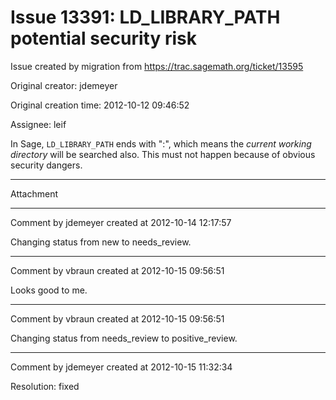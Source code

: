 # Issue 13391: LD_LIBRARY_PATH potential security risk

Issue created by migration from https://trac.sagemath.org/ticket/13595

Original creator: jdemeyer

Original creation time: 2012-10-12 09:46:52

Assignee: leif

In Sage, `LD_LIBRARY_PATH` ends with ":", which means the _current working directory_ will be searched also.  This must not happen because of obvious security dangers.


---

Attachment


---

Comment by jdemeyer created at 2012-10-14 12:17:57

Changing status from new to needs_review.


---

Comment by vbraun created at 2012-10-15 09:56:51

Looks good to me.


---

Comment by vbraun created at 2012-10-15 09:56:51

Changing status from needs_review to positive_review.


---

Comment by jdemeyer created at 2012-10-15 11:32:34

Resolution: fixed
